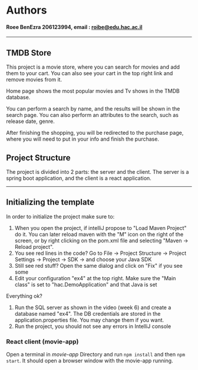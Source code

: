 # Authors

#### Roee BenEzra 206123994, email : roibe@edu.hac.ac.il

---------------------------------------------
## TMDB Store

This project is a movie store, where you can search for movies and add them to your cart.
You can also see your cart in the top right link and remove movies from it.

Home page shows the most popular movies and Tv shows in the TMDB database.

You can perform a search by name, and the results will be shown in the search page.
You can also perform an attributes to the search, such as release date, genre.

After finishing the shopping, you will be redirected to the purchase page, where you will need
to put in your info and finish the purchase.

## Project Structure

The project is divided into 2 parts: the server and the client.
The server is a spring boot application, and the client is a react application.

---------------------------------------------


## Initializing the template

In order to initialize the project make sure to:

1. When you open the project, if intelliJ propose to "Load Maven Project" do it. You can later reload maven with the "M" icon on the right of the screen, or by right clicking on the pom.xml file and selecting "Maven -> Reload project".
2. You see red lines in the code? Go to File -> Project Structure -> Project Settings -> Project -> SDK -> and choose your Java SDK
3. Still see red stuff? Open the same dialog and click on "Fix" if you see some
4. Edit your configuration "ex4" at the top right. Make sure the "Main class" is set to "hac.DemoApplication" and that Java is set

Everything ok?
1. Run the SQL server as shown in the video (week 6) and create a database named "ex4". The DB credentials are stored in the application.properties file. You may change them if you want.
2. Run the project, you should not see any errors in IntelliJ console

### React client (movie-app)

Open a terminal in *movie-app* Directory and run `npm install` and then `npm start`.
It should open a browser window with the movie-app running.
